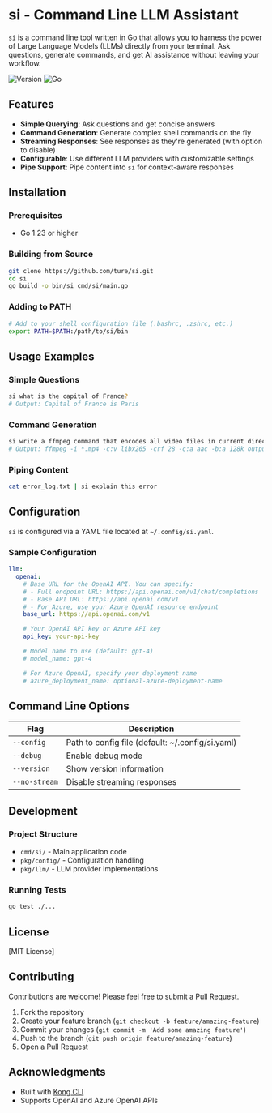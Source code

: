 # si - Command Line LLM Assistant

`si` is a command line tool written in Go that allows you to harness the power of Large Language Models (LLMs) directly from your terminal. Ask questions, generate commands, and get AI assistance without leaving your workflow.

![Version](https://img.shields.io/badge/version-0.1.0-blue)
![Go](https://img.shields.io/badge/go-1.23-blue)

## Features

- **Simple Querying**: Ask questions and get concise answers
- **Command Generation**: Generate complex shell commands on the fly
- **Streaming Responses**: See responses as they're generated (with option to disable)
- **Configurable**: Use different LLM providers with customizable settings
- **Pipe Support**: Pipe content into `si` for context-aware responses

## Installation

### Prerequisites

- Go 1.23 or higher

### Building from Source

```bash
git clone https://github.com/ture/si.git
cd si
go build -o bin/si cmd/si/main.go
```

### Adding to PATH

```bash
# Add to your shell configuration file (.bashrc, .zshrc, etc.)
export PATH=$PATH:/path/to/si/bin
```

## Usage Examples

### Simple Questions

```bash
si what is the capital of France?
# Output: Capital of France is Paris
```

### Command Generation

```bash
si write a ffmpeg command that encodes all video files in current directory as h265
# Output: ffmpeg -i *.mp4 -c:v libx265 -crf 28 -c:a aac -b:a 128k output_%03d.mp4
```

### Piping Content

```bash
cat error_log.txt | si explain this error
```

## Configuration

`si` is configured via a YAML file located at `~/.config/si.yaml`.

### Sample Configuration

```yaml
llm:
  openai:
    # Base URL for the OpenAI API. You can specify:
    # - Full endpoint URL: https://api.openai.com/v1/chat/completions
    # - Base API URL: https://api.openai.com/v1
    # - For Azure, use your Azure OpenAI resource endpoint
    base_url: https://api.openai.com/v1

    # Your OpenAI API key or Azure API key
    api_key: your-api-key

    # Model name to use (default: gpt-4)
    # model_name: gpt-4

    # For Azure OpenAI, specify your deployment name
    # azure_deployment_name: optional-azure-deployment-name
```

## Command Line Options

| Flag          | Description                                      |
| ------------- | ------------------------------------------------ |
| `--config`    | Path to config file (default: ~/.config/si.yaml) |
| `--debug`     | Enable debug mode                                |
| `--version`   | Show version information                         |
| `--no-stream` | Disable streaming responses                      |

## Development

### Project Structure

- `cmd/si/` - Main application code
- `pkg/config/` - Configuration handling
- `pkg/llm/` - LLM provider implementations

### Running Tests

```bash
go test ./...
```

## License

[MIT License]

## Contributing

Contributions are welcome! Please feel free to submit a Pull Request.

1. Fork the repository
2. Create your feature branch (`git checkout -b feature/amazing-feature`)
3. Commit your changes (`git commit -m 'Add some amazing feature'`)
4. Push to the branch (`git push origin feature/amazing-feature`)
5. Open a Pull Request

## Acknowledgments

- Built with [Kong CLI](https://github.com/alecthomas/kong)
- Supports OpenAI and Azure OpenAI APIs
